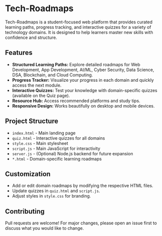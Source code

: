 # Tech-Roadmaps

Tech-Roadmaps is a student-focused web platform that provides curated learning paths, progress tracking, and interactive quizzes for a variety of technology domains. It is designed to help learners master new skills with confidence and structure.

## Features

- **Structured Learning Paths:** Explore detailed roadmaps for Web Development, App Development, AI/ML, Cyber Security, Data Science, DSA, Blockchain, and Cloud Computing.
- **Progress Tracker:** Visualize your progress in each domain and quickly access the next module.
- **Interactive Quizzes:** Test your knowledge with domain-specific quizzes (available on the Quiz page).
- **Resource Hub:** Access recommended platforms and study tips.
- **Responsive Design:** Works beautifully on desktop and mobile devices.

## Project Structure

- `index.html` - Main landing page
- `quiz.html` - Interactive quizzes for all domains
- `style.css` - Main stylesheet
- `script.js` - Main JavaScript for interactivity
- `server.js` - (Optional) Node.js backend for future expansion
- `*.html` - Domain-specific learning roadmaps

## Customization
- Add or edit domain roadmaps by modifying the respective HTML files.
- Update quizzes in `quiz.html` and `script.js`.
- Adjust styles in `style.css` for branding.

## Contributing
Pull requests are welcome! For major changes, please open an issue first to discuss what you would like to change.


